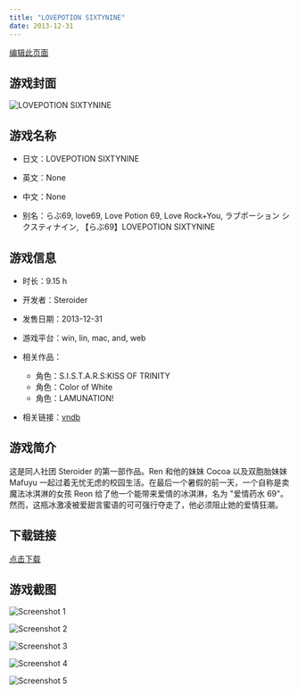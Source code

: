 ```yaml
---
title: "LOVEPOTION SIXTYNINE"
date: 2013-12-31
---
```

[编辑此页面](https://github.com/ACG-3/ADV3-source/blob/main/source/_posts/LOVEPOTION%20SIXTYNINE.md)

## 游戏封面

![LOVEPOTION SIXTYNINE](https%3A//pan.timero.xyz/onedrive/img_lib_001/LOVEPOTION%20SIXTYNINE_cover.avif)


## 游戏名称

- 日文：LOVEPOTION SIXTYNINE
- 英文：None
- 中文：None

- 别名：らぶ69, love69, Love Potion 69, Love Rock+You, ラブポーション シクスティナイン, 【らぶ69】LOVEPOTION SIXTYNINE


## 游戏信息

- 时长：9.15 h
- 开发者：Steroider
- 发售日期：2013-12-31
- 游戏平台：win, lin, mac, and, web
- 相关作品：
   - 角色：S.I.S.T.A.R.S:KISS OF TRINITY
   - 角色：Color of White
   - 角色：LAMUNATION!

- 相关链接：[vndb](https://vndb.org/v14082)


## 游戏简介

这是同人社团 Steroider 的第一部作品。Ren 和他的妹妹 Cocoa 以及双胞胎妹妹 Mafuyu 一起过着无忧无虑的校园生活。在最后一个暑假的前一天，一个自称是卖魔法冰淇淋的女孩 Reon 给了他一个能带来爱情的冰淇淋，名为 "爱情药水 69"。然而，这瓶冰激凌被爱甜言蜜语的可可强行夺走了，他必须阻止她的爱情狂潮。




## 下载链接

[点击下载](https://pan.timero.xyz/onedrive/adv_lib_001/LOVEPOTION%20SIXTYNINE)


## 游戏截图


![Screenshot 1](https%3A//pan.timero.xyz/onedrive/img_lib_001/LOVEPOTION%20SIXTYNINE_Screenshot_1.avif)

![Screenshot 2](https%3A//pan.timero.xyz/onedrive/img_lib_001/LOVEPOTION%20SIXTYNINE_Screenshot_2.avif)

![Screenshot 3](https%3A//pan.timero.xyz/onedrive/img_lib_001/LOVEPOTION%20SIXTYNINE_Screenshot_3.avif)

![Screenshot 4](https%3A//pan.timero.xyz/onedrive/img_lib_001/LOVEPOTION%20SIXTYNINE_Screenshot_4.avif)

![Screenshot 5](https%3A//pan.timero.xyz/onedrive/img_lib_001/LOVEPOTION%20SIXTYNINE_Screenshot_5.avif)

